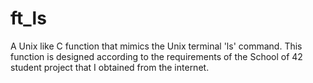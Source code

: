 # ft_ls
A Unix like C function that mimics the Unix terminal 'ls' command. This function is designed according to the requirements of the School of 42 student project that I obtained from the internet.
